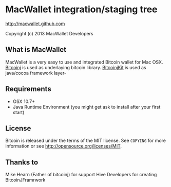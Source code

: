 MacWallet integration/staging tree
================================

http://macwallet.github.com

Copyright (c) 2013 MacWallet Developers


What is MacWallet
-------

MacWallet is a very easy to use and integrated Bitcoin wallet for Mac OSX.
[Bitcoinj](https://code.google.com/p/bitcoinj/) is used as underlaying bitcoin library.
[BitcoinjKit](https://github.com/jonasschnelli/BitcoinJKit) is used as java/cocoa framework layer-


Requirements
-------

- OSX 10.7+
- Java Runtime Environment (you might get ask to install after your first start)


License
-------

Bitcoin is released under the terms of the MIT license. See `COPYING` for more
information or see http://opensource.org/licenses/MIT.


Thanks to
-------

Mike Hearn (Father of bitcoinj) for support
Hive Developers for creating BitcoinJFramrwork